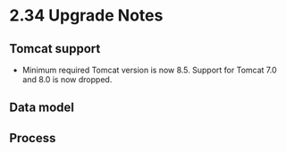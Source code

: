 # 2.34 Upgrade Notes

## Tomcat support

- Minimum required Tomcat version is now 8.5. Support for Tomcat 7.0 and 8.0 is now dropped.

## Data model

## Process


